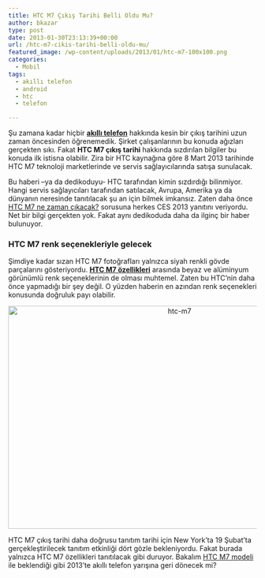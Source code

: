 ```yaml
---
title: HTC M7 Çıkış Tarihi Belli Oldu Mu?
author: bkazar
type: post
date: 2013-01-30T23:13:39+00:00
url: /htc-m7-cikis-tarihi-belli-oldu-mu/
featured_image: /wp-content/uploads/2013/01/htc-m7-100x100.png
categories:
  - Mobil
tags:
  - akıllı telefon
  - android
  - htc
  - telefon

---
```

Şu zamana kadar hiçbir [**akıllı telefon**][1] hakkında kesin bir çıkış tarihini uzun zaman öncesinden öğrenemedik. Şirket çalışanlarının bu konuda ağızları gerçekten sıkı. Fakat **HTC M7 çıkış tarihi** hakkında sızdırılan bilgiler bu konuda ilk istisna olabilir. Zira bir HTC kaynağına göre 8 Mart 2013 tarihinde HTC M7 teknoloji marketlerinde ve servis sağlayıcılarında satışa sunulacak.

Bu haberi –ya da dedikoduyu- HTC tarafından kimin sızdırdığı bilinmiyor. Hangi servis sağlayıcıları tarafından satılacak, Avrupa, Amerika ya da dünyanın neresinde tanıtılacak şu an için bilmek imkansız. Zaten daha önce [HTC M7 ne zaman çıkacak?][2] sorusuna herkes CES 2013 yanıtını veriyordu. Net bir bilgi gerçekten yok. Fakat aynı dedikoduda daha da ilginç bir haber bulunuyor.

### HTC M7 renk seçenekleriyle gelecek

Şimdiye kadar sızan HTC M7 fotoğrafları yalnızca siyah renkli gövde parçalarını gösteriyordu. **[HTC M7 özellikleri][3]** arasında beyaz ve alüminyum görünümlü renk seçeneklerinin de olması muhtemel. Zaten bu HTC’nin daha önce yapmadığı bir şey değil. O yüzden haberin en azından renk seçenekleri konusunda doğruluk payı olabilir.

<p style="text-align: center;">
  <img class="aligncenter  wp-image-11413" alt="htc-m7" src="https://www.murekkep.org/wp-content/uploads/2013/01/htc-m7.png" width="679" height="452" srcset="https://www.murekkep.org/wp-content/uploads/2013/01/htc-m7.png 942w, https://www.murekkep.org/wp-content/uploads/2013/01/htc-m7-400x266.png 400w, https://www.murekkep.org/wp-content/uploads/2013/01/htc-m7-50x33.png 50w, https://www.murekkep.org/wp-content/uploads/2013/01/htc-m7-125x83.png 125w, https://www.murekkep.org/wp-content/uploads/2013/01/htc-m7-300x200.png 300w, https://www.murekkep.org/wp-content/uploads/2013/01/htc-m7-458x305.png 458w" sizes="(max-width: 679px) 100vw, 679px" />
</p>

HTC M7 çıkış tarihi daha doğrusu tanıtım tarihi için New York’ta 19 Şubat’ta gerçekleştirilecek tanıtım etkinliği dört gözle bekleniyordu. Fakat burada yalnızca HTC M7 özellikleri tanıtılacak gibi duruyor. Bakalım [HTC M7 modeli][4] ile beklendiği gibi 2013’te akıllı telefon yarışına geri dönecek mi?

 [1]: https://www.murekkep.org/telefon
 [2]: https://www.murekkep.org/htc-m7-ces-2013te-tanitilacak-10346
 [3]: https://www.murekkep.org/htc-m7-ozellikleri-sizdi-10015
 [4]: https://www.murekkep.org/htc-2013-yilinda-htc-m7-akilli-telefon-ile-yarisa-geri-donecek-9627